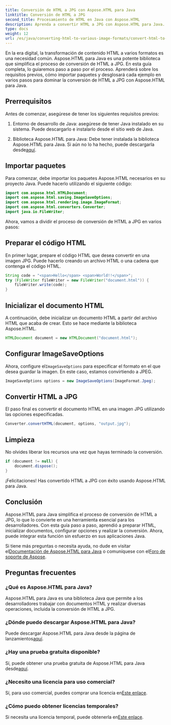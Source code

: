 ```yaml
---
title: Conversión de HTML a JPG con Aspose.HTML para Java
linktitle: Conversión de HTML a JPG
second_title: Procesamiento de HTML en Java con Aspose.HTML
description: Aprenda a convertir HTML a JPG con Aspose.HTML para Java. Siga nuestra guía paso a paso para realizar una conversión de HTML a JPG sin inconvenientes.
type: docs
weight: 12
url: /es/java/converting-html-to-various-image-formats/convert-html-to-jpg/
---
```


En la era digital, la transformación de contenido HTML a varios formatos es una necesidad común. Aspose.HTML para Java es una potente biblioteca que simplifica el proceso de conversión de HTML a JPG. En esta guía completa, lo guiaremos paso a paso por el proceso. Aprenderá sobre los requisitos previos, cómo importar paquetes y desglosará cada ejemplo en varios pasos para dominar la conversión de HTML a JPG con Aspose.HTML para Java.

## Prerrequisitos

Antes de comenzar, asegúrese de tener los siguientes requisitos previos:

1. Entorno de desarrollo de Java: asegúrese de tener Java instalado en su sistema. Puede descargarlo e instalarlo desde el sitio web de Java.

2.  Biblioteca Aspose.HTML para Java: Debe tener instalada la biblioteca Aspose.HTML para Java. Si aún no lo ha hecho, puede descargarla desde[aquí](https://releases.aspose.com/html/java/).

## Importar paquetes

Para comenzar, debe importar los paquetes Aspose.HTML necesarios en su proyecto Java. Puede hacerlo utilizando el siguiente código:

```java
import com.aspose.html.HTMLDocument;
import com.aspose.html.saving.ImageSaveOptions;
import com.aspose.html.rendering.image.ImageFormat;
import com.aspose.html.converters.Converter;
import java.io.FileWriter;
```

Ahora, vamos a dividir el proceso de conversión de HTML a JPG en varios pasos:

## Preparar el código HTML

En primer lugar, prepare el código HTML que desea convertir en una imagen JPG. Puede hacerlo creando un archivo HTML o una cadena que contenga el código HTML.

```java
String code = "<span>Hello</span> <span>World!!</span>";
try (FileWriter fileWriter = new FileWriter("document.html")) {
    fileWriter.write(code);
}
```

## Inicializar el documento HTML

A continuación, debe inicializar un documento HTML a partir del archivo HTML que acaba de crear. Esto se hace mediante la biblioteca Aspose.HTML.

```java
HTMLDocument document = new HTMLDocument("document.html");
```

## Configurar ImageSaveOptions

 Ahora, configure el`ImageSaveOptions` para especificar el formato en el que desea guardar la imagen. En este caso, estamos convirtiendo a JPEG.

```java
ImageSaveOptions options = new ImageSaveOptions(ImageFormat.Jpeg);
```

## Convertir HTML a JPG

El paso final es convertir el documento HTML en una imagen JPG utilizando las opciones especificadas.

```java
Converter.convertHTML(document, options, "output.jpg");
```

## Limpieza

No olvides liberar los recursos una vez que hayas terminado la conversión.

```java
if (document != null) {
    document.dispose();
}
```

¡Felicitaciones! Has convertido HTML a JPG con éxito usando Aspose.HTML para Java.

## Conclusión

Aspose.HTML para Java simplifica el proceso de conversión de HTML a JPG, lo que lo convierte en una herramienta esencial para los desarrolladores. Con esta guía paso a paso, aprendió a preparar HTML, inicializar documentos, configurar opciones y realizar la conversión. Ahora, puede integrar esta función sin esfuerzo en sus aplicaciones Java.

 Si tiene más preguntas o necesita ayuda, no dude en visitar el[Documentación de Aspose.HTML para Java](https://reference.aspose.com/html/java/) o comuníquese con el[Foro de soporte de Aspose](https://forum.aspose.com/).

## Preguntas frecuentes

### ¿Qué es Aspose.HTML para Java?
Aspose.HTML para Java es una biblioteca Java que permite a los desarrolladores trabajar con documentos HTML y realizar diversas operaciones, incluida la conversión de HTML a JPG.

### ¿Dónde puedo descargar Aspose.HTML para Java?
 Puede descargar Aspose.HTML para Java desde la página de lanzamientos[aquí](https://releases.aspose.com/html/java/).

### ¿Hay una prueba gratuita disponible?
 Sí, puede obtener una prueba gratuita de Aspose.HTML para Java desde[aquí](https://releases.aspose.com/).

### ¿Necesito una licencia para uso comercial?
 Sí, para uso comercial, puedes comprar una licencia en[Este enlace](https://purchase.aspose.com/buy).

### ¿Cómo puedo obtener licencias temporales?
Si necesita una licencia temporal, puede obtenerla en[Este enlace](https://purchase.aspose.com/temporary-license/).